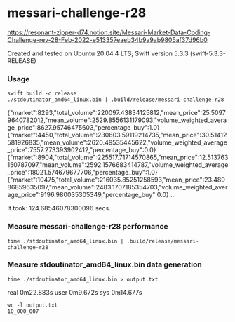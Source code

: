 # messari-challenge-r28 
https://resonant-zipper-d74.notion.site/Messari-Market-Data-Coding-Challenge-rev-28-Feb-2022-e513357eaeb34b9a9ab9805af37d96b0

Created and tested on Ubuntu 20.04.4 LTS; Swift version 5.3.3 (swift-5.3.3-RELEASE)

### Usage
```
swift build -c release
./stdoutinator_amd64_linux.bin | .build/release/messari-challenge-r28
```

{"market":8293,"total_volume":220097.43834125812,"mean_price":25.50979640782012,"mean_volume":2529.8556131179093,"volume_weighted_average_price":8627.95746475603,"percentage_buy":1.0}
{"market":4450,"total_volume":230603.59119214735,"mean_price":30.51412581926835,"mean_volume":2620.49535445622,"volume_weighted_average_price":7557.273393902412,"percentage_buy":0.0}
{"market":8904,"total_volume":225517.71714570865,"mean_price":12.513763150787097,"mean_volume":2592.1576683414787,"volume_weighted_average_price":18021.574679677706,"percentage_buy":1.0}
{"market":10475,"total_volume":216035.85251258593,"mean_price":23.48986859635097,"mean_volume":2483.1707185354703,"volume_weighted_average_price":9196.980035305349,"percentage_buy":0.0}
...

It took: 124.68546078300096 secs.

### Measure messari-challenge-r28 performance
```
time ./stdoutinator_amd64_linux.bin | .build/release/messari-challenge-r28
```

### Measure stdoutinator_amd64_linux.bin data generation
```
time ./stdoutinator_amd64_linux.bin > output.txt
```

real	0m22.883s
user	0m9.672s
sys	0m14.677s

```
wc -l output.txt 
10_000_007
```
